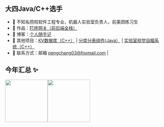## 大四Java/C++选手

- 🐧 不知名院校软件工程专业，机器人实验室负责人，前美团练习生
- 🏡 作品：<a href="http://120.25.220.64" target="_blank">叮咚网关（前后端全栈）</a>
- 🌱 博客：<a href="https://pcpengchang.github.io" target="_blank">个人随手记</a>
- 💬 其他项目：<a href="https://github.com/pcpengchang/KV-DB" target="_blank">KV数据库（C++）</a> | <a href="https://github.com/pcpengchang/router-starter" target="_blank">分库分表组件(Java）</a> | <a href="https://github.com/pcpengchang/vision-code" target="_blank">实验室视觉自瞄系统（C++）</a> 
- 👭 联系方式：邮箱 pengchang03@foxmail.com | 

## 今年汇总 ✨

<img align="" height="137px" src="https://github-readme-stats.vercel.app/api?username=pcpengchang&hide_title=true&hide_border=true&show_icons=true&include_all_commits=true&line_height=21&bg_color=0,EC6C6C,FFD479,FFFC79,73FA79&theme=graywhite&locale=cn" /><img align="" height="137px" src="https://github-readme-stats.vercel.app/api/top-langs/?username=pcpengchang&hide_title=true&hide_border=true&layout=compact&bg_color=0,73FA79,73FDFF,D783FF&theme=graywhite&locale=cn" />
